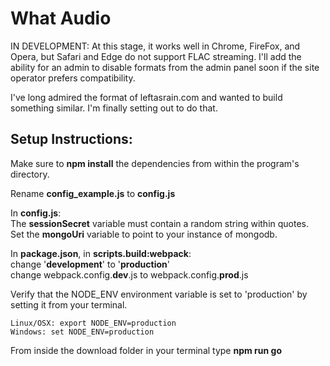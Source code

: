 # What Audio
IN DEVELOPMENT: At this stage, it works well in Chrome, FireFox, and Opera, but Safari and Edge do not support FLAC streaming. I'll add the ability for an admin to disable formats from the admin panel soon if the site operator prefers compatibility.

I've long admired the format of leftasrain.com and wanted to build something similar. I'm finally setting out to do that.

## Setup Instructions:
Make sure to **npm install** the dependencies from within the program's directory.

Rename **config_example.js** to **config.js**

In **config.js**:  
The **sessionSecret** variable must contain a random string within quotes.  
Set the **mongoUri** variable to point to your instance of mongodb.

In **package.json**, in **scripts.build:webpack**:  
change '**development**' to '**production**'  
change webpack.config.**dev**.js to webpack.config.**prod**.js

Verify that the NODE_ENV environment variable is set to 'production' by setting it from your terminal.  
```
Linux/OSX: export NODE_ENV=production
Windows: set NODE_ENV=production
```

From inside the download folder in your terminal type **npm run go**
